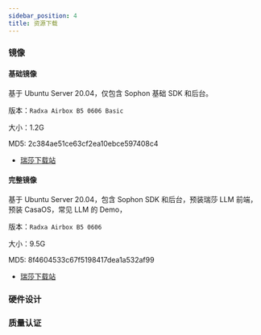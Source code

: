 ```yaml
---
sidebar_position: 4
title: 资源下载
---
```


### 镜像

#### 基础镜像

基于 Ubuntu Server 20.04，仅包含 Sophon 基础 SDK 和后台。

版本：`Radxa Airbox B5 0606 Basic`

大小：1.2G

MD5: 2c384ae51ce63cf2ea10ebce597408c4

- [瑞莎下载站](https://dl.radxa.com/sg2300x/images/sdcard-radxa-airbox-b5-20240606-basic.img)


#### 完整镜像

基于 Ubuntu Server 20.04，包含 Sophon SDK 和后台，预装瑞莎 LLM 前端，预装 CasaOS，常见 LLM 的 Demo，

版本：`Radxa Airbox B5 0606`

大小：9.5G

MD5: 8f4604533c67f5198417dea1a532af99

- [瑞莎下载站](https://dl.radxa.com/sg2300x/images/sdcard-radxa-airbox-b5-20240606.img)

### 硬件设计

### 质量认证
